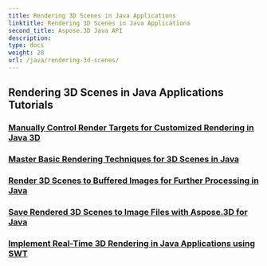 ```yaml
---
title: Rendering 3D Scenes in Java Applications
linktitle: Rendering 3D Scenes in Java Applications
second_title: Aspose.3D Java API
description: 
type: docs
weight: 28
url: /java/rendering-3d-scenes/
---
```


## Rendering 3D Scenes in Java Applications Tutorials
### [Manually Control Render Targets for Customized Rendering in Java 3D](./manual-render-targets/)
### [Master Basic Rendering Techniques for 3D Scenes in Java](./basic-rendering/)
### [Render 3D Scenes to Buffered Images for Further Processing in Java](./render-to-buffered-image/)
### [Save Rendered 3D Scenes to Image Files with Aspose.3D for Java](./render-to-file/)
### [Implement Real-Time 3D Rendering in Java Applications using SWT](./real-time-rendering-swt/)